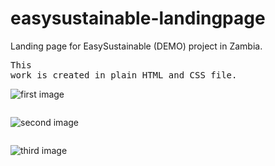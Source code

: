 # easysustainable-landingpage
Landing page for EasySustainable (DEMO) project in Zambia. <pre>This work is created in plain HTML and CSS file.</pre>
![first image](https://github.com/maidcorbic/easysustainable-landingpage/assets/25671142/cab32e19-c2fe-4d36-9669-17f975961664)
<pre></pre>
![second image](https://github.com/maidcorbic/easysustainable-landingpage/assets/25671142/7dd040af-4803-403e-9c7f-19d7911db8db)
<pre></pre>
![third image](https://github.com/maidcorbic/easysustainable-landingpage/assets/25671142/e63c2cd8-8b85-4c49-bcef-8b4a9636c688)

